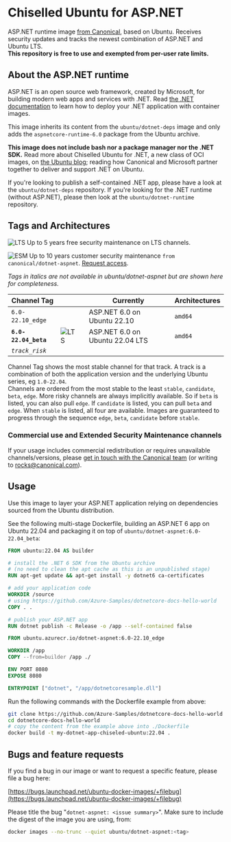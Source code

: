 # Chiselled Ubuntu for ASP.NET

ASP.NET runtime image [from Canonical](https://ubuntu.com/security/docker-images), based on Ubuntu. Receives security updates and tracks the newest combination of ASP.NET and Ubuntu LTS.     
**This repository is free to use and exempted from per-user rate limits.**


## About the ASP.NET runtime

ASP.NET is an open source web framework, created by Microsoft, for building modern web apps and services with .NET.
Read [the .NET documentation](https://docs.microsoft.com/en-us/dotnet/core/deploying/) to learn how to deploy your .NET application with container images.     

This image inherits its content from the `ubuntu/dotnet-deps` image and only adds the `aspnetcore-runtime-6.0` package from the Ubuntu archive.

**This image does not include bash nor a package manager nor the .NET SDK.**
Read more about Chiselled Ubuntu for .NET, a new class of OCI images, on [the Ubuntu blog](https://ubuntu.com/blog/install-dotnet-on-ubuntu); reading how Canonical and Microsoft partner together to deliver and support .NET on Ubuntu.

If you're looking to publish a self-contained .NET app, please have a look at the `ubuntu/dotnet-deps` repository.
If you're looking for the .NET runtime (without ASP.NET), please then look at the `ubuntu/dotnet-runtime` repository.


## Tags and Architectures
![LTS](https://assets.ubuntu.com/v1/0a5ff561-LTS%402x.png?h=17)
Up to 5 years free security maintenance on LTS channels.

![ESM](https://assets.ubuntu.com/v1/572f3fbd-ESM%402x.png?h=17)
Up to 10 years customer security maintenance `from canonical/dotnet-aspnet`. [Request access](https://ubuntu.com/security/docker-images#get-in-touch).

_Tags in italics are not available in ubuntu/dotnet-aspnet but are shown here for completeness._

| Channel Tag | | | Currently | Architectures |
|---|---|---|---|---|
 | `6.0-22.10_edge` &nbsp;&nbsp; |  | | ASP.NET 6.0 on Ubuntu&nbsp;22.10&nbsp;| `amd64` |
 | **`6.0-22.04_beta`** &nbsp;&nbsp; | ![LTS](https://assets.ubuntu.com/v1/0a5ff561-LTS%402x.png?h=17) | | ASP.NET 6.0 on Ubuntu&nbsp;22.04&nbsp;LTS| `amd64` |
| _`track_risk`_ |

Channel Tag shows the most stable channel for that track. A track is a combination of both the application version and the underlying Ubuntu series, eg `1.0-22.04`.     
Channels are ordered from the most stable to the least `stable`, `candidate`, `beta`, `edge`. More risky channels are always implicitly available. So if `beta` is listed, you can also pull `edge`. If `candidate` is listed, you can pull `beta` and `edge`. When `stable` is listed, all four are available. Images are guaranteed to progress through the sequence `edge`, `beta`, `candidate` before `stable`.

### Commercial use and Extended Security Maintenance channels
If your usage includes commercial redistribution or requires unavailable channels/versions, please [get in touch with the Canonical team](https://ubuntu.com/security/docker-images#get-in-touch) (or writing to rocks@canonical.com).

## Usage

Use this image to layer your ASP.NET application relying on dependencies sourced from the Ubuntu distribution.

See the following multi-stage Dockerfile, building an ASP.NET 6 app on Ubuntu 22.04
and packaging it on top of `ubuntu/dotnet-aspnet:6.0-22.04_beta`:

```Dockerfile
FROM ubuntu:22.04 AS builder

# install the .NET 6 SDK from the Ubuntu archive
# (no need to clean the apt cache as this is an unpublished stage)
RUN apt-get update && apt-get install -y dotnet6 ca-certificates

# add your application code
WORKDIR /source
# using https://github.com/Azure-Samples/dotnetcore-docs-hello-world
COPY . .

# publish your ASP.NET app
RUN dotnet publish -c Release -o /app --self-contained false

FROM ubuntu.azurecr.io/dotnet-aspnet:6.0-22.10_edge

WORKDIR /app
COPY --from=builder /app ./

ENV PORT 8080
EXPOSE 8080

ENTRYPOINT ["dotnet", "/app/dotnetcoresample.dll"]
```

Run the following commands with the Dockerfile example from above:

```sh
git clone https://github.com/Azure-Samples/dotnetcore-docs-hello-world
cd dotnetcore-docs-hello-world
# copy the content from the example above into ./Dockerfile
docker build -t my-dotnet-app-chiseled-ubuntu:22.04 .
```

<!-- 
#### Parameters

| Parameter | Description |
|---|---|
| `-e TZ=UTC` | Timezone. | -->

## Bugs and feature requests

If you find a bug in our image or want to request a specific feature, please file a bug here:

[https://bugs.launchpad.net/ubuntu-docker-images/+filebug](https://bugs.launchpad.net/ubuntu-docker-images/+filebug)

Please title the bug "`dotnet-aspnet: <issue summary>`". Make sure to include the digest of the image you are using, from:

```sh
docker images --no-trunc --quiet ubuntu/dotnet-aspnet:<tag>
```

